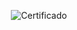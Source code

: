 <div align="center">

  ![Certificado](https://user-images.githubusercontent.com/86432393/194680933-8ace73f4-1538-46f2-8733-d91d2036b21f.png)

</div>